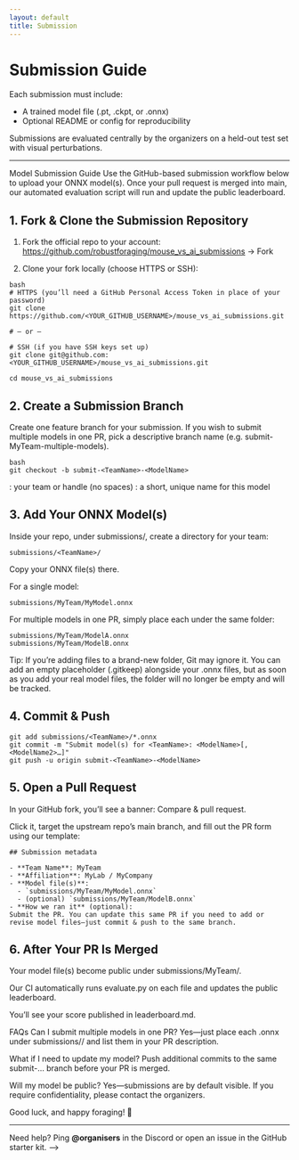 ```yaml
---
layout: default
title: Submission
---
```


# Submission Guide

Each submission must include:
- A trained model file (.pt, .ckpt, or .onnx)
- Optional README or config for reproducibility

Submissions are evaluated centrally by the organizers on a held-out test set with visual perturbations.

---
Model Submission Guide
Use the GitHub-based submission workflow below to upload your ONNX model(s). Once your pull request is merged into main, our automated evaluation script will run and update the public leaderboard.

## 1. Fork & Clone the Submission Repository

1. Fork the official repo to your account:
https://github.com/robustforaging/mouse_vs_ai_submissions → Fork

2. Clone your fork locally (choose HTTPS or SSH):

```
bash
# HTTPS (you’ll need a GitHub Personal Access Token in place of your password)
git clone https://github.com/<YOUR_GITHUB_USERNAME>/mouse_vs_ai_submissions.git  

# — or —  

# SSH (if you have SSH keys set up)
git clone git@github.com:<YOUR_GITHUB_USERNAME>/mouse_vs_ai_submissions.git

cd mouse_vs_ai_submissions
```

## 2. Create a Submission Branch
Create one feature branch for your submission. If you wish to submit multiple models in one PR, pick a descriptive branch name (e.g. submit-MyTeam-multiple-models).

```
bash
git checkout -b submit-<TeamName>-<ModelName>
```

<TeamName>: your team or handle (no spaces)
<ModelName>: a short, unique name for this model

## 3. Add Your ONNX Model(s)
Inside your repo, under submissions/, create a directory for your team:

```
submissions/<TeamName>/
```

Copy your ONNX file(s) there.

For a single model:

```
submissions/MyTeam/MyModel.onnx
```

For multiple models in one PR, simply place each under the same folder:
```
submissions/MyTeam/ModelA.onnx
submissions/MyTeam/ModelB.onnx
```

Tip: If you’re adding files to a brand-new folder, Git may ignore it. You can add an empty placeholder (.gitkeep) alongside your .onnx files, but as soon as you add your real model files, the folder will no longer be empty and will be tracked.

## 4. Commit & Push

```
git add submissions/<TeamName>/*.onnx
git commit -m "Submit model(s) for <TeamName>: <ModelName>[, <ModelName2>…]"
git push -u origin submit-<TeamName>-<ModelName>
```

## 5. Open a Pull Request
In your GitHub fork, you’ll see a banner: Compare & pull request.

Click it, target the upstream repo’s main branch, and fill out the PR form using our template:

```
## Submission metadata

- **Team Name**: MyTeam  
- **Affiliation**: MyLab / MyCompany  
- **Model file(s)**: 
  - `submissions/MyTeam/MyModel.onnx`
  - (optional) `submissions/MyTeam/ModelB.onnx`
- **How we ran it** (optional): 
Submit the PR. You can update this same PR if you need to add or revise model files—just commit & push to the same branch.
```

## 6. After Your PR Is Merged
Your model file(s) become public under submissions/MyTeam/.

Our CI automatically runs evaluate.py on each file and updates the public leaderboard.

You’ll see your score published in leaderboard.md.

FAQs
Can I submit multiple models in one PR?
Yes—just place each .onnx under submissions/<TeamName>/ and list them in your PR description.

What if I need to update my model?
Push additional commits to the same submit-… branch before your PR is merged.

Will my model be public?
Yes—submissions are by default visible. If you require confidentiality, please contact the organizers.

Good luck, and happy foraging! 🎉



---

Need help? Ping **@organisers** in the Discord or open an issue in the GitHub starter kit.
-->
